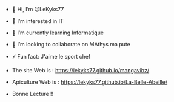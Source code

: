 - 👋 Hi, I’m @LeKyks77
- 👀 I’m interested in IT
- 🌱 I’m currently learning Informatique
- 💞️ I’m looking to collaborate on MAthys ma pute
- ⚡ Fun fact: J'aime le sport chef

- The site Web is : https://lekyks77.github.io/mangavibz/
- Apiculture Web is : https://lekyks77.github.io/La-Belle-Abeille/
- Bonne Lecture !!

<!---
LeKyks77/LeKyks77 is a ✨ special ✨ repository because its `README.md` (this file) appears on your GitHub profile.
You can click the Preview link to take a look at your changes.
--->
